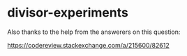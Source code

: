 # divisor-experiments

Also thanks to the help from the answerers on this question:

https://codereview.stackexchange.com/a/215600/82612
